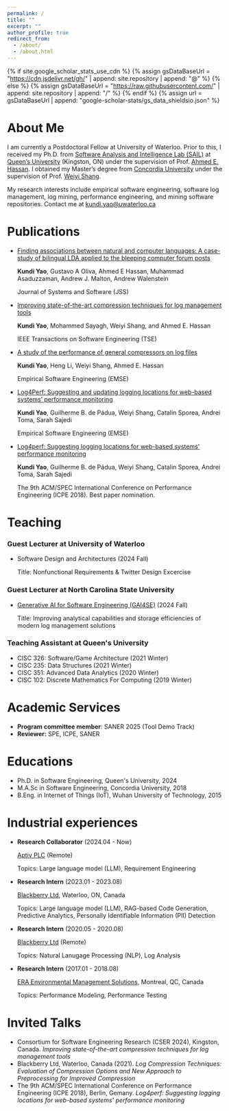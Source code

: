 ```yaml
---
permalink: /
title: ""
excerpt: ""
author_profile: true
redirect_from: 
  - /about/
  - /about.html
---
```


{% if site.google_scholar_stats_use_cdn %}
{% assign gsDataBaseUrl = "https://cdn.jsdelivr.net/gh/" | append: site.repository | append: "@" %}
{% else %}
{% assign gsDataBaseUrl = "https://raw.githubusercontent.com/" | append: site.repository | append: "/" %}
{% endif %}
{% assign url = gsDataBaseUrl | append: "google-scholar-stats/gs_data_shieldsio.json" %}

<span class='anchor' id='about-me'></span>

# About Me


I am currently a Postdoctoral Fellow at University of Waterloo. 
Prior to this, I received my Ph.D. from [Software Analysis and Intelligence Lab (SAIL)](https://sail.cs.queensu.ca/index.html) at [Queen’s University](https://www.queensu.ca/) (Kingston, ON) under the supervision of Prof. [Ahmed E. Hassan](https://www.cs.queensu.ca/people/Ahmed%20E./Hassan). 
I obtained my Master’s degree from [Concordia University](https://www.concordia.ca/) under the supervision of Prof. [Weiyi Shang](https://ece.uwaterloo.ca/~wshang/).

<!-- My research primarily focuses on streamlining and optimizing today's log management process. -->
My research interests include empirical software engineering, software log management, log mining, performance engineering, and mining software repositories. Contact me at [kundi.yao@uwaterloo.ca](mailto:kundi.yao@uwaterloo.ca)
<!-- 
My research interest includes neural machine translation and computer vision. I have published more than 100 papers at the top international AI conferences with total <a href='https://scholar.google.com/citations?user=DhtAFkwAAAAJ'>google scholar citations <strong><span id='total_cit'>260000+</span></strong></a> (You can also use google scholar badge <a href='https://scholar.google.com/citations?user=DhtAFkwAAAAJ'><img src="https://img.shields.io/endpoint?url={{ url | url_encode }}&logo=Google%20Scholar&labelColor=f6f6f6&color=9cf&style=flat&label=citations"></a>). -->


<!-- # 🔥 News
- *2022.02*: &nbsp;🎉🎉 Lorem ipsum dolor sit amet, consectetur adipiscing elit. Vivamus ornare aliquet ipsum, ac tempus justo dapibus sit amet. 
- *2022.02*: &nbsp;🎉🎉 Lorem ipsum dolor sit amet, consectetur adipiscing elit. Vivamus ornare aliquet ipsum, ac tempus justo dapibus sit amet.  -->

<!-- # 📝 Publications  -->
<span class='anchor' id='publications'></span>

# Publications 


- [Finding associations between natural and computer languages: A case-study of bilingual LDA applied to the bleeping computer forum posts](../resources/papers/Kundi_JSS2023.pdf)
  
  **Kundi Yao**, Gustavo A Oliva, Ahmed E Hassan, Muhammad Asaduzzaman, Andrew J. Malton, Andrew Walenstein

  Journal of Systems and Software (JSS)

- [Improving state-of-the-art compression techniques for log management tools](../resources/papers/Kundi_TSE_2021.pdf)
  
  **Kundi Yao**, Mohammed Sayagh, Weiyi Shang, and Ahmed E. Hassan

  IEEE Transactions on Software Engineering (TSE)
  
- [A study of the performance of general compressors on log files](../resources/papers/Kundi_EMSE2020.pdf)
  
  **Kundi Yao**, Heng Li, Weiyi Shang, Ahmed E. Hassan

  Empirical Software Engineering (EMSE)

- [Log4Perf: Suggesting and updating logging locations for web-based systems’ performance monitoring](../resources/papers/Kundi_EMSE2019.pdf)
  
  **Kundi Yao**, Guilherme B. de Pádua, Weiyi Shang, Catalin Sporea, Andrei Toma, Sarah Sajedi

  Empirical Software Engineering (EMSE)

- [Log4perf: Suggesting logging locations for web-based systems' performance monitoring](../resources/papers/Kundi_ICPE2018.pdf)
  
  **Kundi Yao**, Guilherme B. de Pádua, Weiyi Shang, Catalin Sporea, Andrei Toma, Sarah Sajedi

  The 9th ACM/SPEC International Conference on Performance Engineering (ICPE 2018). Best paper nomination.

<!-- # 🎖 Honors and Awards
- *2021.10* Lorem ipsum dolor sit amet, consectetur adipiscing elit. Vivamus ornare aliquet ipsum, ac tempus justo dapibus sit amet. 
- *2021.09* Lorem ipsum dolor sit amet, consectetur adipiscing elit. Vivamus ornare aliquet ipsum, ac tempus justo dapibus sit amet.  -->

<span class='anchor' id='teaching'></span>

# Teaching

### Guest Lecturer at University of Waterloo
- Software Design and Architectures (2024 Fall)
  
  Title: Nonfunctional Requirements \& Twitter Design Excercise

### Guest Lecturer at North Carolina State University
- [Generative AI for Software Engineering (GAI4SE)](https://github.com/gai4se/GAI4SE-Course) (2024 Fall)
  
  Title: Improving analytical capabilities and storage efficiencies of modern log management solutions 

### Teaching Assistant at Queen's University
- CISC 326: Software/Game Architecture (2021 Winter)
- CISC 235: Data Structures (2021 Winter)
- CISC 351: Advanced Data Analytics (2020 Winter)
- CISC 102: Discrete Mathematics For Computing (2019 Winter)


# Academic Services
- **Program committee member**: SANER 2025 (Tool Demo Track)
- **Reviewer:** SPE, ICPE, SANER



<!-- # 📖 Educations -->

<span class='anchor' id='educations'></span>

# Educations

- Ph.D. in Software Engineering, Queen's University, 2024
- M.A.Sc in Software Engineering, Concordia University, 2018
- B.Eng. in Internet of Things (IoT), Wuhan University of Technology, 2015



<!-- # 💻 Industrial experiences -->
<span class='anchor' id='industrial_expriences'></span>

# Industrial experiences

- **Research Collaborator** (2024.04 - Now)
  
  [Aptiv PLC](https://www.aptiv.com/) (Remote)

  Topics: Large language model (LLM), Requirement Engineering

- **Research Intern** (2023.01 - 2023.08) 
  
  [Blackberry Ltd](https://www.blackberry.com/), Waterloo, ON, Canada

  Topics: Large language model (LLM), RAG-based Code Generation, Predictive Analytics, Personally Identifiable Information (PII) Detection

- **Research Intern** (2020.05 - 2020.08)
  
  [Blackberry Ltd](https://www.blackberry.com/) (Remote)

  Topics: Natural Lanugage Processing (NLP), Log Analysis

- **Research Intern** (2017.01 - 2018.08)  
  
  [ERA Environmental Management Solutions](https://www.era-environmental.com/), Montreal, QC, Canada

  Topics: Performance Modeling, Performance Testing




<!-- # 💬 Invited Talks -->
<span class='anchor' id='invited-talks'></span>

# Invited Talks


- Consortium for Software Engineering Research (CSER 2024), Kingston, Canada. *Improving state-of-the-art compression techniques for log management tools*
- Blackberry Ltd, Waterloo, Canada (2021). *Log Compression Techniques: Evaluation of Compression Options and New Approach to Preprocessing for Improved Compression*
- The 9th ACM/SPEC International Conference on Performance Engineering (ICPE 2018), Berlin, Gemany. *Log4perf: Suggesting logging locations for web-based systems' performance monitoring*
  